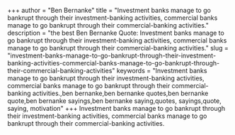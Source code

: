 +++
author = "Ben Bernanke"
title = "Investment banks manage to go bankrupt through their investment-banking activities, commercial banks manage to go bankrupt through their commercial-banking activities."
description = "the best Ben Bernanke Quote: Investment banks manage to go bankrupt through their investment-banking activities, commercial banks manage to go bankrupt through their commercial-banking activities."
slug = "investment-banks-manage-to-go-bankrupt-through-their-investment-banking-activities-commercial-banks-manage-to-go-bankrupt-through-their-commercial-banking-activities"
keywords = "Investment banks manage to go bankrupt through their investment-banking activities, commercial banks manage to go bankrupt through their commercial-banking activities.,ben bernanke,ben bernanke quotes,ben bernanke quote,ben bernanke sayings,ben bernanke saying,quotes, sayings,quote, saying, motivation"
+++
Investment banks manage to go bankrupt through their investment-banking activities, commercial banks manage to go bankrupt through their commercial-banking activities.
